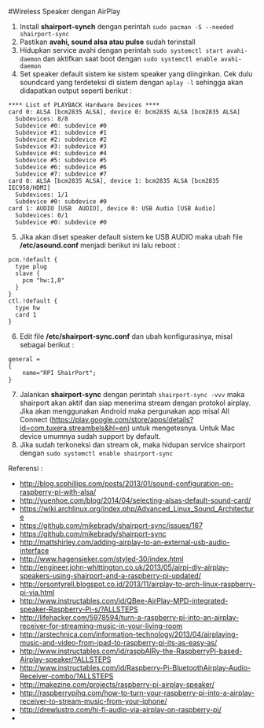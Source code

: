 #Wireless Speaker dengan AirPlay

1. Install **shairport-synch** dengan perintah `sudo pacman -S --needed shairport-sync`
2. Pastikan **avahi, sound alsa atau pulse** sudah terinstall
3. Hidupkan service avahi dengan perintah `sudo systemctl start avahi-daemon` dan aktifkan saat boot dengan `sudo systemctl enable avahi-daemon`
4. Set speaker default sistem ke sistem speaker yang diinginkan. Cek dulu soundcard yang terdeteksi di sistem dengan `aplay -l` sehingga akan didapatkan output seperti berikut :

  ```
  **** List of PLAYBACK Hardware Devices ****
  card 0: ALSA [bcm2835 ALSA], device 0: bcm2835 ALSA [bcm2835 ALSA]
    Subdevices: 8/8
    Subdevice #0: subdevice #0
    Subdevice #1: subdevice #1
    Subdevice #2: subdevice #2
    Subdevice #3: subdevice #3
    Subdevice #4: subdevice #4
    Subdevice #5: subdevice #5
    Subdevice #6: subdevice #6
    Subdevice #7: subdevice #7
  card 0: ALSA [bcm2835 ALSA], device 1: bcm2835 ALSA [bcm2835 IEC958/HDMI]
    Subdevices: 1/1
    Subdevice #0: subdevice #0
  card 1: AUDIO [USB  AUDIO], device 0: USB Audio [USB Audio]
    Subdevices: 0/1
    Subdevice #0: subdevice #0
  ```

5. Jika akan diset speaker default sistem ke USB AUDIO maka ubah file **/etc/asound.conf** menjadi berikut ini lalu reboot :

  ```
  pcm.!default {
    type plug
    slave {
      pcm "hw:1,0"
    }
  }
  ctl.!default {
    type hw
    card 1
  }
  ```

6. Edit file **/etc/shairport-sync.conf** dan ubah konfigurasinya, misal sebagai berikut :

  ```
  general =
  {
      name="RPI ShairPort";
  }
  ```

7. Jalankan **shairport-sync** dengan perintah `shairport-sync -vvv` maka shairport akan aktif dan siap menerima stream dengan protokol airplay. Jika akan menggunakan Android maka pergunakan app misal All Connect (https://play.google.com/store/apps/details?id=com.tuxera.streambels&hl=en) untuk mengetesnya. Untuk Mac device umumnya sudah support by default.
8. Jika sudah terkoneksi dan stream ok, maka hidupan service shairport dengan `sudo systemctl enable shairport-sync`

Referensi :
- http://blog.scphillips.com/posts/2013/01/sound-configuration-on-raspberry-pi-with-alsa/
- http://yuenhoe.com/blog/2014/04/selecting-alsas-default-sound-card/
- https://wiki.archlinux.org/index.php/Advanced_Linux_Sound_Architecture
- https://github.com/mikebrady/shairport-sync/issues/167
- https://github.com/mikebrady/shairport-sync
- http://mattshirley.com/adding-airplay-to-an-external-usb-audio-interface
- http://www.hagensieker.com/styled-30/index.html
- http://engineer.john-whittington.co.uk/2013/05/airpi-diy-airplay-speakers-using-shairport-and-a-raspberry-pi-updated/
- http://orsontyrell.blogspot.co.id/2013/11/airplay-to-arch-linux-raspberry-pi-via.html
- http://www.instructables.com/id/QBee-AirPlay-MPD-integrated-speaker-Raspberry-Pi-s/?ALLSTEPS
- http://lifehacker.com/5978594/turn-a-raspberry-pi-into-an-airplay-receiver-for-streaming-music-in-your-living-room
- http://arstechnica.com/information-technology/2013/04/airplaying-music-and-video-from-ipad-to-raspberry-pi-its-as-easy-as/
- http://www.instructables.com/id/raspbAIRy-the-RaspberryPi-based-Airplay-speaker/?ALLSTEPS
- http://www.instructables.com/id/Raspberry-Pi-BluetoothAirplay-Audio-Receiver-combo/?ALLSTEPS
- http://makezine.com/projects/raspberry-pi-airplay-speaker/
- http://raspberrypihq.com/how-to-turn-your-raspberry-pi-into-a-airplay-receiver-to-stream-music-from-your-iphone/
- http://drewlustro.com/hi-fi-audio-via-airplay-on-raspberry-pi/
- 
